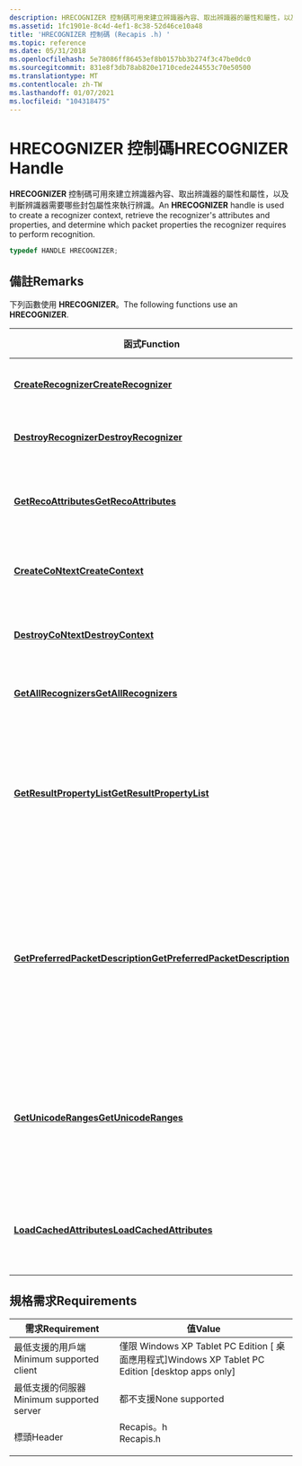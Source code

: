 ```yaml
---
description: HRECOGNIZER 控制碼可用來建立辨識器內容、取出辨識器的屬性和屬性，以及判斷辨識器需要哪些封包屬性來執行辨識。
ms.assetid: 1fc1901e-8c4d-4ef1-8c38-52d46ce10a48
title: 'HRECOGNIZER 控制碼 (Recapis .h) '
ms.topic: reference
ms.date: 05/31/2018
ms.openlocfilehash: 5e78086ff86453ef8b0157bb3b274f3c47be0dc0
ms.sourcegitcommit: 831e8f3db78ab820e1710cede244553c70e50500
ms.translationtype: MT
ms.contentlocale: zh-TW
ms.lasthandoff: 01/07/2021
ms.locfileid: "104318475"
---
```

# <a name="hrecognizer-handle"></a><span data-ttu-id="cf2e3-103">HRECOGNIZER 控制碼</span><span class="sxs-lookup"><span data-stu-id="cf2e3-103">HRECOGNIZER Handle</span></span>

<span data-ttu-id="cf2e3-104">**HRECOGNIZER** 控制碼可用來建立辨識器內容、取出辨識器的屬性和屬性，以及判斷辨識器需要哪些封包屬性來執行辨識。</span><span class="sxs-lookup"><span data-stu-id="cf2e3-104">An **HRECOGNIZER** handle is used to create a recognizer context, retrieve the recognizer's attributes and properties, and determine which packet properties the recognizer requires to perform recognition.</span></span>


```C++
typedef HANDLE HRECOGNIZER;
```



## <a name="remarks"></a><span data-ttu-id="cf2e3-105">備註</span><span class="sxs-lookup"><span data-stu-id="cf2e3-105">Remarks</span></span>

<span data-ttu-id="cf2e3-106">下列函數使用 **HRECOGNIZER**。</span><span class="sxs-lookup"><span data-stu-id="cf2e3-106">The following functions use an **HRECOGNIZER**.</span></span>



| <span data-ttu-id="cf2e3-107">函式</span><span class="sxs-lookup"><span data-stu-id="cf2e3-107">Function</span></span>                                                               | <span data-ttu-id="cf2e3-108">描述</span><span class="sxs-lookup"><span data-stu-id="cf2e3-108">Description</span></span>                                                                                        |
|------------------------------------------------------------------------|----------------------------------------------------------------------------------------------------|
| [<span data-ttu-id="cf2e3-109">**CreateRecognizer**</span><span class="sxs-lookup"><span data-stu-id="cf2e3-109">**CreateRecognizer**</span></span>](/windows/desktop/api/recapis/nf-recapis-createrecognizer)                           | <span data-ttu-id="cf2e3-110">建立辨識器。</span><span class="sxs-lookup"><span data-stu-id="cf2e3-110">Creates a recognizer.</span></span><br/>                                                                   |
| [<span data-ttu-id="cf2e3-111">**DestroyRecognizer**</span><span class="sxs-lookup"><span data-stu-id="cf2e3-111">**DestroyRecognizer**</span></span>](/windows/desktop/api/recapis/nf-recapis-destroyrecognizer)                         | <span data-ttu-id="cf2e3-112">終結辨識器。</span><span class="sxs-lookup"><span data-stu-id="cf2e3-112">Destroys a recognizer.</span></span><br/>                                                                  |
| [<span data-ttu-id="cf2e3-113">**GetRecoAttributes**</span><span class="sxs-lookup"><span data-stu-id="cf2e3-113">**GetRecoAttributes**</span></span>](/windows/desktop/api/recapis/nf-recapis-getrecoattributes)                         | <span data-ttu-id="cf2e3-114">傳回辨識器的屬性。</span><span class="sxs-lookup"><span data-stu-id="cf2e3-114">Returns the attributes of the recognizer.</span></span><br/>                                               |
| [<span data-ttu-id="cf2e3-115">**CreateCoNtext**</span><span class="sxs-lookup"><span data-stu-id="cf2e3-115">**CreateContext**</span></span>](/windows/desktop/api/recapis/nf-recapis-createcontext)                                 | <span data-ttu-id="cf2e3-116">建立辨識器內容。</span><span class="sxs-lookup"><span data-stu-id="cf2e3-116">Creates a recognizer context.</span></span><br/>                                                           |
| [<span data-ttu-id="cf2e3-117">**DestroyCoNtext**</span><span class="sxs-lookup"><span data-stu-id="cf2e3-117">**DestroyContext**</span></span>](/windows/desktop/api/recapis/nf-recapis-destroycontext)                               | <span data-ttu-id="cf2e3-118">終結辨識器內容。</span><span class="sxs-lookup"><span data-stu-id="cf2e3-118">Destroys a recognizer context.</span></span><br/>                                                          |
| [<span data-ttu-id="cf2e3-119">**GetAllRecognizers**</span><span class="sxs-lookup"><span data-stu-id="cf2e3-119">**GetAllRecognizers**</span></span>](/windows/desktop/api/recapis/nf-recapis-getallrecognizers)                         | <span data-ttu-id="cf2e3-120">取得所有辨識器。</span><span class="sxs-lookup"><span data-stu-id="cf2e3-120">Gets all recognizers.</span></span><br/>                                                                   |
| [<span data-ttu-id="cf2e3-121">**GetResultPropertyList**</span><span class="sxs-lookup"><span data-stu-id="cf2e3-121">**GetResultPropertyList**</span></span>](/windows/desktop/api/recapis/nf-recapis-getresultpropertylist)                 | <span data-ttu-id="cf2e3-122">抓取辨識器可針對結果範圍傳回的屬性清單。</span><span class="sxs-lookup"><span data-stu-id="cf2e3-122">Retrieves a list of properties the recognizer can return for a result range.</span></span><br/>            |
| [<span data-ttu-id="cf2e3-123">**GetPreferredPacketDescription**</span><span class="sxs-lookup"><span data-stu-id="cf2e3-123">**GetPreferredPacketDescription**</span></span>](/windows/desktop/api/recapis/nf-recapis-getpreferredpacketdescription) | <span data-ttu-id="cf2e3-124">抓取包含辨識器所使用之封包屬性的封包描述。</span><span class="sxs-lookup"><span data-stu-id="cf2e3-124">Retrieves a packet description that contains the packet properties the recognizer uses.</span></span><br/> |
| [<span data-ttu-id="cf2e3-125">**GetUnicodeRanges**</span><span class="sxs-lookup"><span data-stu-id="cf2e3-125">**GetUnicodeRanges**</span></span>](/windows/desktop/api/recapis/nf-recapis-getunicoderanges)                           | <span data-ttu-id="cf2e3-126">抓取辨識器支援的 Unicode 點範圍。</span><span class="sxs-lookup"><span data-stu-id="cf2e3-126">Retrieves the ranges of Unicode points that the recognizer supports.</span></span><br/>                    |
| [<span data-ttu-id="cf2e3-127">**LoadCachedAttributes**</span><span class="sxs-lookup"><span data-stu-id="cf2e3-127">**LoadCachedAttributes**</span></span>](/windows/desktop/api/recapis/nf-recapis-loadcachedattributes)                   | <span data-ttu-id="cf2e3-128">載入辨識器的快取屬性。</span><span class="sxs-lookup"><span data-stu-id="cf2e3-128">Loads the cached attributes of a recognizer.</span></span><br/>                                            |



 

## <a name="requirements"></a><span data-ttu-id="cf2e3-129">規格需求</span><span class="sxs-lookup"><span data-stu-id="cf2e3-129">Requirements</span></span>



| <span data-ttu-id="cf2e3-130">需求</span><span class="sxs-lookup"><span data-stu-id="cf2e3-130">Requirement</span></span> | <span data-ttu-id="cf2e3-131">值</span><span class="sxs-lookup"><span data-stu-id="cf2e3-131">Value</span></span> |
|-------------------------------------|--------------------------------------------------------------------------------------|
| <span data-ttu-id="cf2e3-132">最低支援的用戶端</span><span class="sxs-lookup"><span data-stu-id="cf2e3-132">Minimum supported client</span></span><br/> | <span data-ttu-id="cf2e3-133">僅限 Windows XP Tablet PC Edition \[ 桌面應用程式\]</span><span class="sxs-lookup"><span data-stu-id="cf2e3-133">Windows XP Tablet PC Edition \[desktop apps only\]</span></span><br/>                        |
| <span data-ttu-id="cf2e3-134">最低支援的伺服器</span><span class="sxs-lookup"><span data-stu-id="cf2e3-134">Minimum supported server</span></span><br/> | <span data-ttu-id="cf2e3-135">都不支援</span><span class="sxs-lookup"><span data-stu-id="cf2e3-135">None supported</span></span><br/>                                                            |
| <span data-ttu-id="cf2e3-136">標頭</span><span class="sxs-lookup"><span data-stu-id="cf2e3-136">Header</span></span><br/>                   | <dl> <span data-ttu-id="cf2e3-137"><dt>Recapis。h</dt></span><span class="sxs-lookup"><span data-stu-id="cf2e3-137"><dt>Recapis.h</dt></span></span> </dl> |



 

 




